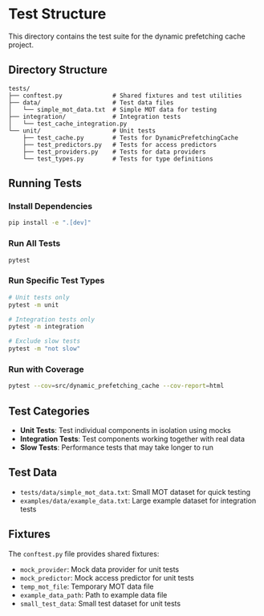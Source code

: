 # Test Structure

This directory contains the test suite for the dynamic prefetching cache project.

## Directory Structure

```
tests/
├── conftest.py              # Shared fixtures and test utilities
├── data/                    # Test data files
│   └── simple_mot_data.txt  # Simple MOT data for testing
├── integration/             # Integration tests
│   └── test_cache_integration.py
└── unit/                    # Unit tests
    ├── test_cache.py        # Tests for DynamicPrefetchingCache
    ├── test_predictors.py   # Tests for access predictors
    ├── test_providers.py    # Tests for data providers
    └── test_types.py        # Tests for type definitions

```

## Running Tests

### Install Dependencies

```bash
pip install -e ".[dev]"
```

### Run All Tests

```bash
pytest
```

### Run Specific Test Types

```bash
# Unit tests only
pytest -m unit

# Integration tests only
pytest -m integration

# Exclude slow tests
pytest -m "not slow"
```

### Run with Coverage

```bash
pytest --cov=src/dynamic_prefetching_cache --cov-report=html
```

## Test Categories

- **Unit Tests**: Test individual components in isolation using mocks
- **Integration Tests**: Test components working together with real data
- **Slow Tests**: Performance tests that may take longer to run

## Test Data

- `tests/data/simple_mot_data.txt`: Small MOT dataset for quick testing
- `examples/data/example_data.txt`: Large example dataset for integration tests

## Fixtures

The `conftest.py` file provides shared fixtures:

- `mock_provider`: Mock data provider for unit tests
- `mock_predictor`: Mock access predictor for unit tests  
- `temp_mot_file`: Temporary MOT data file
- `example_data_path`: Path to example data file
- `small_test_data`: Small test dataset for unit tests 